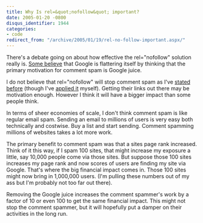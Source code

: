 ```yaml
---
title: Why Is rel=&quot;nofollow&quot; important?
date: 2005-01-20 -0800
disqus_identifier: 1944
categories:
- code
redirect_from: "/archive/2005/01/19/rel-no-follow-important.aspx/"
---
```


There's a debate going on about how effective the rel="nofollow"
solution really is. [Some
believe](http://yexley.net/blogs/bob/archive/2005/01/19/1143.aspx) that
Google is flattering itself by thinking that the primary motivation for
comment spam is Google juice.

I do not believe that rel="nofollow" will stop comment spam as I've
[stated before](https://haacked.com/archive/2005/01/20/1939.aspx) (though
I've [applied it](https://haacked.com/archive/2005/01/19/1933.aspx)
myself). Getting their links out there may be motivation enough. However
I think it will have a bigger impact than some people think.

In terms of sheer economies of scale, I don't think comment spam is like
regular email spam. Sending an email to millions of users is very easy
both technically and costwise. Buy a list and start sending. Comment
spamming millions of websites takes a lot more work.

The primary benefit to comment spam was that a sites page rank
increased. Think of it this way, if I spam 100 sites, that might
increase my exposure a little, say 10,000 people come via those sites.
But suppose those 100 sites increases my page rank and now scores of
users are finding my site via Google. That's where the big financial
impact comes in. Those 100 sites might now bring in 1,000,000 users.
(I'm pulling these numbers out of my ass but I'm probably not too far
out there).

Removing the Google juice increases the comment spammer's work by a
factor of 10 or even 100 to get the same financial impact. This might
not stop the comment spammer, but it will hopefully put a damper on
their activities in the long run.

